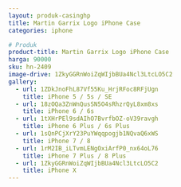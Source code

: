 ```yaml
---
layout: produk-casinghp
title: Martin Garrix Logo iPhone Case
categories: iphone

# Produk
product-title: Martin Garrix Logo iPhone Case
harga: 90000
sku: hn-2409
image-drive: 1ZkyGGRnWoiZqWIjbBUa4Ncl3LtcLO5C2
gallery:
  - url: 1ZDkJnoFhL87Vf55Ku_HrjRFoc8RFjUgn
    title: iPhone 5 / 5s / SE
  - url: 18zOQa3ZnWnQusSN5O4sRhzrQyL8xm8xs
    title: iPhone 6 / 6s
  - url: 1tXHrPEl9sdAIhO7BvrfbOZ-oV39ravgh
    title: iPhone 6 Plus / 6s Plus
  - url: 1sQnPCjXrY23PuYWqqpogjb1NQvaQ6xWS
    title: iPhone 7 / 8
  - url: 1rM2IB_iLTvmLENgOxiArfP0_nx64oL76
    title: iPhone 7 Plus / 8 Plus
  - url: 1ZkyGGRnWoiZqWIjbBUa4Ncl3LtcLO5C2
    title: iPhone X
---
```

